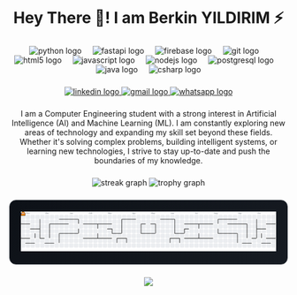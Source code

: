 <h1 align="center">Hey There 👋! I am Berkin YILDIRIM ⚡</h1>

###

<div align="center">
  <img src="https://skillicons.dev/icons?i=py" height="60" alt="python logo"  />
  <img width="12" />
  <img src="https://cdn.jsdelivr.net/gh/devicons/devicon/icons/fastapi/fastapi-original.svg" height="60" alt="fastapi logo"  />
  <img width="12" />
  <img src="https://cdn.jsdelivr.net/gh/devicons/devicon/icons/firebase/firebase-plain.svg" height="60" alt="firebase logo"  />
  <img width="12" />
  <img src="https://cdn.jsdelivr.net/gh/devicons/devicon/icons/git/git-original.svg" height="60" alt="git logo"  />
  <img width="12" />
  <img src="https://cdn.jsdelivr.net/gh/devicons/devicon/icons/html5/html5-original.svg" height="60" alt="html5 logo"  />
  <img width="12" />
  <img src="https://cdn.jsdelivr.net/gh/devicons/devicon/icons/javascript/javascript-original.svg" height="60" alt="javascript logo"  />
  <img width="12" />
  <img src="https://cdn.jsdelivr.net/gh/devicons/devicon/icons/nodejs/nodejs-original.svg" height="60" alt="nodejs logo"  />
  <img width="12" />
  <img src="https://cdn.jsdelivr.net/gh/devicons/devicon/icons/postgresql/postgresql-original.svg" height="60" alt="postgresql logo"  />
  <img width="12" />
  <img src="https://cdn.jsdelivr.net/gh/devicons/devicon/icons/java/java-original.svg" height="60" alt="java logo"  />
  <img width="12" />
  <img src="https://cdn.jsdelivr.net/gh/devicons/devicon/icons/csharp/csharp-original.svg" height="60" alt="csharp logo"  />
</div>

###

<div align="center">
  <a href="https://www.linkedin.com/in/berkiny%C4%B1ld%C4%B1r%C4%B1m/" target="_blank">
    <img src="https://img.shields.io/static/v1?message=LinkedIn&logo=linkedin&label=&color=0077B5&logoColor=white&labelColor=&style=for-the-badge" height="25" alt="linkedin logo"  />
  </a>
  <a href="yildirimberkin7@gmail.com" target="_blank">
    <img src="https://img.shields.io/static/v1?message=Gmail&logo=gmail&label=&color=D14836&logoColor=white&labelColor=&style=for-the-badge" height="25" alt="gmail logo"  />
  </a>
  <a href="+90 541 644 44 85" target="_blank">
    <img src="https://img.shields.io/static/v1?message=Whatsapp&logo=whatsapp&label=&color=25D366&logoColor=white&labelColor=&style=for-the-badge" height="25" alt="whatsapp logo"  />
  </a>
</div>

###

<p align="center">I am a Computer Engineering student with a strong interest in Artificial Intelligence (AI) and Machine Learning (ML). I am constantly exploring new areas of technology and expanding my skill set beyond these fields. Whether it's solving complex problems, building intelligent systems, or learning new technologies, I strive to stay up-to-date and push the boundaries of my knowledge.</p>

###

<div align="center">
  <img src="https://streak-stats.demolab.com?user=berkinyl&locale=en&mode=daily&theme=dracula&hide_border=false&border_radius=5&order=3" height="150" alt="streak graph"  />
  <img src="https://github-profile-trophy.vercel.app?username=berkinyl&theme=dracula&column=-1&row=1&margin-w=8&margin-h=8&no-bg=false&no-frame=false&order=4" height="150" alt="trophy graph"  />
</div>

###

<div align="center" style="background: linear-gradient(135deg, #0d1117, #161b22); padding: 20px; border-radius: 12px; border: 1px solid #30363d;">
  <picture>
    <source media="(prefers-color-scheme: dark)" srcset="https://raw.githubusercontent.com/berkinyl/berkinyl/output/pacman-contribution-graph-dark.svg">
    <source media="(prefers-color-scheme: light)" srcset="https://raw.githubusercontent.com/berkinyl/berkinyl/output/pacman-contribution-graph.svg">
    <img alt="pacman contribution graph" src="https://raw.githubusercontent.com/berkinyl/berkinyl/output/pacman-contribution-graph.svg">
  </picture>
</div>

###

<div align="center">
  <img src="https://visitor-badge.laobi.icu/badge?page_id=berkinyl.berkinyl&"  />
</div>

###
